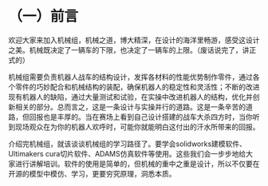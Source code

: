 # （一）前言
欢迎大家来加入机械组，机械之道，博大精深，在设计的海洋里畅游，感受这设计之美。机械既决定了一辆车的下限，也决定了一辆车的上限。（废话说完了，讲正式的）

机械组需要负责机器人战车的结构设计，发挥各材料的性能优势制作零件，通过各个零件的巧妙配合和机械结构的装配，确保机器人的稳定性和灵活性；不断的改进现有机器人的缺陷，通过大量测试和试验，在实操中改进机器人的结构，优化并创新相关的部分。总而言之，这是一条设计与实操并行的道路。这是一条辛苦的道路，但回报也是丰厚的。当在赛场上看到自己设计搭建的战车大杀四方时，当你听到现场观众在为你的机器人欢呼时，可能你就能明白这付出的汗水所带来的回报。

介绍完机械组，就该谈谈机械组的学习路径了。要学会solidworks建模软件、Ultimakers cura切片软件、ADAMS仿真软件等使用。这些我们会一步步地给大家进行讲解培训。软件的使用是简单的，但机械的重中之重是设计，所以不仅要在开源的模型中模仿、学习，更要穷究原理，洞悉本质。
